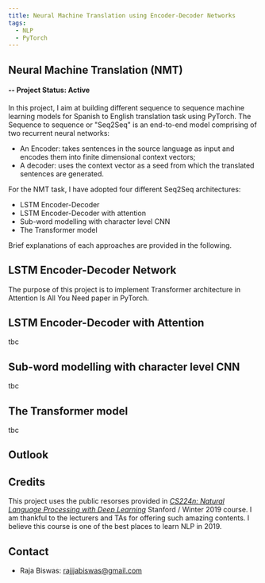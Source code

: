 ```yaml
---
title: Neural Machine Translation using Encoder-Decoder Networks
tags:
  - NLP
  - PyTorch
---
```



## Neural Machine Translation (NMT) 
#### -- Project Status: Active

In this project, I aim at building different sequence to sequence machine learning models for Spanish to English translation task using PyTorch. The Sequence to sequence or "Seq2Seq"  is an end-to-end model comprising of two recurrent neural networks:
* An Encoder: takes sentences in the source language as input and encodes them into finite dimensional context vectors;
* A decoder: uses the context vector as a seed from which the translated sentences are generated.    

For the NMT task, I have adopted four different Seq2Seq architectures:
* LSTM Encoder-Decoder 
* LSTM Encoder-Decoder with attention
* Sub-word modelling with character level CNN
* The Transformer model

Brief explanations of each approaches are provided in the following.



## LSTM Encoder-Decoder Network
The purpose of this project is to implement Transformer architecture in Attention Is All You Need paper in PyTorch.

## LSTM Encoder-Decoder with Attention
tbc

## Sub-word modelling with character level CNN
tbc

## The Transformer model
tbc

## Outlook

## Credits
This project uses the public resorses provided in [*CS224n: Natural Language Processing with Deep Learning*](http://web.stanford.edu/class/cs224n/) Stanford / Winter 2019 course. I am thankful to the lecturers and TAs for offering such amazing contents. I believe this course is one of the best places to learn NLP in 2019.

## Contact
* Raja Biswas: rajjjabiswas@gmail.com